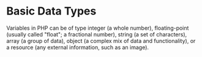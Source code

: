 # Basic Data Types

Variables in PHP can be of type integer \(a whole number\), floating-point \(usually called "float"; a fractional number\), string \(a set of characters\), array \(a group of data\), object \(a complex mix of data and functionality\), or a resource \(any external information, such as an image\).

